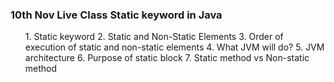 <h3> 10th Nov Live Class Static keyword in Java</h3>
<ol>
1. Static keyword
2. Static and Non-Static Elements
3. Order of execution of static and non-static elements
4. What JVM will do?
5. JVM architecture
6. Purpose of static block
7. Static method vs Non-static method
</ol>

